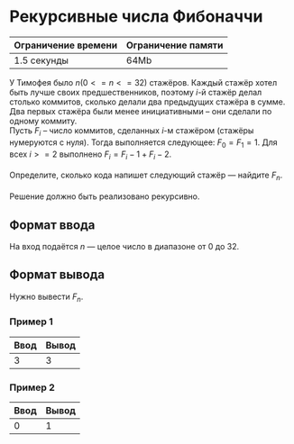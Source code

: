 # Рекурсивные числа Фибоначчи

| Ограничение времени | Ограничение памяти |
|---------------------|--------------------|
| 1.5 секунды         | 64Mb               |

У Тимофея было $n (0 <= n <= 32)$ стажёров. Каждый стажёр хотел быть лучше своих предшественников, поэтому $i$-й стажёр делал столько коммитов, сколько делали два предыдущих стажёра в сумме. Два первых стажёра были менее инициативными – они сделали по одному коммиту.<br>
Пусть $F_i$ – число коммитов, сделанных $i$-м стажёром (стажёры нумеруются с нуля). Тогда выполняется следующее: $F_0 = F_1 = 1$. Для всех $i >= 2$  выполнено $F_i = F_i − 1 + F_i − 2$.<br>
<br>
Определите, сколько кода напишет следующий стажёр — найдите $F_n$.<br>
<br>
Решение должно быть реализовано рекурсивно. 

## Формат ввода

На вход подаётся $n$ — целое число в диапазоне от $0$ до $32$.

## Формат вывода

Нужно вывести $F_n$.

### Пример 1

| Ввод | Вывод |
|------|-------|
| 3    | 3     |

### Пример 2

| Ввод | Вывод |
|------|-------|
| 0    | 1     |

